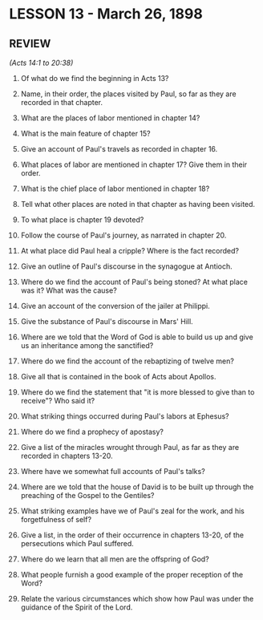 # LESSON 13 - March 26, 1898

## REVIEW
*(Acts 14:1 to 20:38)*

1. Of what do we find the beginning in Acts 13?

2. Name, in their order, the places visited by Paul, so far as they are recorded in that chapter.

3. What are the places of labor mentioned in chapter 14?

4. What is the main feature of chapter 15?

5. Give an account of Paul's travels as recorded in chapter 16.

6. What places of labor are mentioned in chapter 17? Give them in their order.

7. What is the chief place of labor mentioned in chapter 18?

8. Tell what other places are noted in that chapter as having been visited.

9. To what place is chapter 19 devoted?

10. Follow the course of Paul's journey, as narrated in chapter 20.

11. At what place did Paul heal a cripple? Where is the fact recorded?

12. Give an outline of Paul's discourse in the synagogue at Antioch.

13. Where do we find the account of Paul's being stoned? At what place was it? What was the cause?

14. Give an account of the conversion of the jailer at Philippi.

15. Give the substance of Paul's discourse in Mars' Hill.

16. Where are we told that the Word of God is able to build us up and give us an inheritance among the sanctified?

17. Where do we find the account of the rebaptizing of twelve men?

18. Give all that is contained in the book of Acts about Apollos.

19. Where do we find the statement that "it is more blessed to give than to receive"? Who said it?

20. What striking things occurred during Paul's labors at Ephesus?

21. Where do we find a prophecy of apostasy?

22. Give a list of the miracles wrought through Paul, as far as they are recorded in chapters 13-20.

23. Where have we somewhat full accounts of Paul's talks?

24. Where are we told that the house of David is to be built up through the preaching of the Gospel to the Gentiles?

25. What striking examples have we of Paul's zeal for the work, and his forgetfulness of self?

26. Give a list, in the order of their occurrence in chapters 13-20, of the persecutions which Paul suffered.

27. Where do we learn that all men are the offspring of God?

28. What people furnish a good example of the proper reception of the Word?

29. Relate the various circumstances which show how Paul was under the guidance of the Spirit of the Lord.